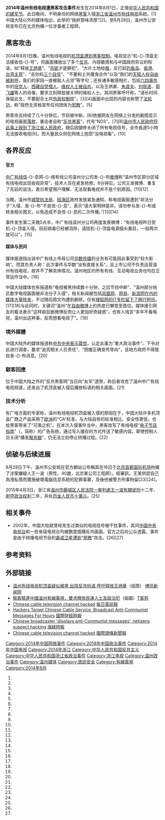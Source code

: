 **2014年温州有线电视遭黑客攻击事件**发生在2014年8月1日，正值[中华人民共和国的](https://zh.wikipedia.org/wiki/中华人民共和国 "wikilink")[建军节](https://zh.wikipedia.org/wiki/八一建军节 "wikilink")。此日晚间，不明身份的网络[黑客](../Page/黑客.md "wikilink")入侵[浙江省](../Page/浙江省.md "wikilink")[温州市](../Page/温州市.md "wikilink")[有线电视](../Page/有线电视.md "wikilink")系統。\[1\]中国大陆以外的媒体指出，此举的“挑衅意味浓厚”\[2\]。至8月28日，溫州市公安局宣布已在北京拘捕一位涉事者工程師。

## 黑客攻击

2014年8月1日晚，温州有线电视的[机顶盒遭到黑客控制](https://zh.wikipedia.org/wiki/机顶盒 "wikilink")。电视显示“机-{}-顶盒无法接收信-{}-号”，但画面播放出了多个[反共](https://zh.wikipedia.org/wiki/反共主义 "wikilink")、内容敏感和与中国政府异议的标语，如“释放[王炳章](../Page/王炳章.md "wikilink")”、“[共匪](../Page/共匪.md "wikilink")才是罪犯”、“大片土地给[俄](../Page/俄罗斯.md "wikilink")，反打起[钓鱼岛](../Page/釣魚臺.md "wikilink")、[香港](../Page/香港.md "wikilink")、[台湾主意](https://zh.wikipedia.org/wiki/台湾 "wikilink")”、“去你妈[三个自信](https://zh.wikipedia.org/wiki/三个自信 "wikilink")”、“不要和土共魔鬼合作”以及“我们的[天赋人权自由被剥夺](https://zh.wikipedia.org/wiki/天赋人权 "wikilink")，我们的家园一直被敌人占领”等字句；还有诸多敏感相片，包括[六四事件](../Page/六四事件.md "wikilink")中的[坦克人](../Page/王维林.md "wikilink")、[西藏自焚僧人](../Page/藏區連環自焚事件.md "wikilink")、[维权人士](https://zh.wikipedia.org/wiki/维权人士 "wikilink")[被自杀](../Page/被自杀.md "wikilink")，以及王炳章、[朱虞夫](../Page/朱虞夫.md "wikilink")、[刘晓波](../Page/刘晓波.md "wikilink")、[郭飞雄](../Page/郭飞雄.md "wikilink")等人的肖像，要求立刻释放被关押的维权人士。其间黑客呼吁称，“请长时间保留此文，不要配合土共[伪政权删除](https://zh.wikipedia.org/wiki/伪政权 "wikilink")”。\[3\]\[4\]画面中出现的内容也称赞了[法轮功](../Page/法轮功.md "wikilink")，称“政府无资格宣布任何团体为[邪教](../Page/邪教.md "wikilink")”。\[5\]

黑客攻击持续了几十分钟后，节目被中断。\[6\]依据网友在网络上分发的截图显示的电视画面[落款](https://zh.wikipedia.org/wiki/落款 "wikilink")，袭击者自称“[反共黑客](../Page/反共黑客.md "wikilink")”，代号“NDS”。\[7\]\[8\][温州市人民政府将此事上报到了](https://zh.wikipedia.org/wiki/温州市人民政府 "wikilink")[浙江省人民政府](../Page/浙江省人民政府.md "wikilink")，随后因搶修关闭了所有电视信号，全市長達5小時无法接收电视\[9\]。而大量民众则在网络上抱怨“没电视看”。\[10\]

## 各界反应

###

#### 官方

[中广有线信](https://zh.wikipedia.org/wiki/中广有线 "wikilink")-{}-息网-{}-络有线公司温州分公司发-{}-布[微博](../Page/微博.md "wikilink")称“温州市区部分区域有线电视出现收视异常”，技术人员在紧急抢修。8分钟后，公司又发微博、重复了先前的说法，表示希望用户理解、无法观看电视并不是个别原因。\[11\]\[12\]

当晚，温州市[城管执法局](https://zh.wikipedia.org/wiki/城管执法局 "wikilink")、[瓯海区](../Page/瓯海区.md "wikilink")政府发放紧急通知，称电视画面遭到“非法分子”入侵、发-{}-布“不良信-{}-息”，表示“请大家明辨是非，请勿参与发-{}-布或转发相关图文，以免造成不良信-{}-息的二次传播。”\[13\]\[14\]

事件发生第二天晚5点半，中广有线温州分公司再度发表微博：“有线电视昨日受机-{}-顶盒入侵，目前病毒已经被消除，请拔机-{}-顶盒电源插头重启，一般两次就可以”。\[15\]

#### 媒体与民间

媒体报道指出该中广有线上市母公司[华数传媒](../Page/华数传媒.md "wikilink")的业务有可能因此事受到“较大影响”。而其负责人称：此次事件与华数“没有直接关系”，且上市公司不负责运营温州有线电视，故并不了解具体情况。温州地区的所有有线、互动电视业务也均在正常运作当中。\[16\]

中国大陆媒体也有报道称“电视被黑持续数十分钟，之后节目中断”、“温州部分地区数字电视画面被非法分子入侵”，相关新闻被包括[凤凰网](https://zh.wikipedia.org/wiki/凤凰网 "wikilink")、[网易](../Page/网易.md "wikilink")、[新浪网在内的媒体大量转发](https://zh.wikipedia.org/wiki/新浪网 "wikilink")，不过随后图文均遭到删除，仅有[搜狐网的IT专栏留下了两行短讯](https://zh.wikipedia.org/wiki/搜狐网 "wikilink")。\[17\]\[18\]与此同时，关键词“温州”在[自由微博](../Page/自由微博.md "wikilink")上的热度已攀登至首位。媒体援引网友的看法表示“这样疯狂删微博反而让人更加好奇疑惑”，也有人戏言“多年不看电视，温州出这种事，反而想看电视了”。\[19\]

### 境外媒體

中国大陆外的媒体报道称[中共中央表示震惊](https://zh.wikipedia.org/wiki/中共中央 "wikilink")，认定此事为“重大政治事件”、下令对此进行调查，要求“追究相关人员责任”、“把握正确宣传导向”，且地方政府不得擅自发-{}-布消息。\[20\]

### 駭客回應

位于中国大陆之外的“反共黑客网”当日向“友军”道贺，称后者攻克了温州中广有线电视频道，还发出了机顶盒被入侵后播放标语的相关画面。\[21\]

### 技术分析

有广电方面的专家称，温州有线电视机顶盒被入侵的原因在于，中国大陆许多机顶盒厂商之产品采用了[欧洲](../Page/欧洲.md "wikilink")的“CA”标准，与大陆自有的标准相比、安全性更低，也给黑客带来了“可乘之机”。在本次入侵事件当中，黑客改写了有线电视“[电子节目指南](https://zh.wikipedia.org/wiki/电子节目指南 "wikilink")”（，简称）的广告系统，通过写入缓存的方式传送了敏感内容。即使控制人员关闭“播发[服务器](../Page/服务器.md "wikilink")”，仍无法立刻停止转播过程。\[22\]

## 侦破与后续进展

8月28日下午，溫州市公安局在官方網站公布稱其在16日于[北京首都国际机场](../Page/北京首都国际机场.md "wikilink")拘捕了涉案嫌疑人王一波（男性，40歲，北京某公司工程師）。經審訊，王某供認自己為洩私憤而實施破壞電腦信息系統的犯罪事實，及後他被警方刑事拘留\[23\]\[24\]。

2015年4月3日，浙江省[温州市鹿城区人民法院一审判處王一波](https://zh.wikipedia.org/wiki/温州市鹿城区人民法院 "wikilink")[有期徒刑](../Page/有期徒刑.md "wikilink")十二年、[剥夺政治权利](../Page/剥夺政治权利.md "wikilink")二年，并处[罚金人民币十萬元](https://zh.wikipedia.org/wiki/罚金 "wikilink")。\[25\]

## 相关事件

  - 2002年，中国大陆就曾经发生过类似的电视信号被干扰事件，其间[中国中央电视台](../Page/中国中央电视台.md "wikilink")和一些省级电视台均被数度插播反共画面。官方之后向公众透露，事件是由于转播电视节目的[鑫诺卫星遭到](https://zh.wikipedia.org/wiki/鑫诺卫星 "wikilink")“[邪教](../Page/邪教.md "wikilink")”攻击。\[26\]\[27\]

## 参考资料

## 外部链接

  - [温州有线电视机顶盒疑似被黑 出现反共标语
    呼吁释放王炳章](http://boxun.com/news/gb/china/2014/08/201408012322.shtml)（组图）
    [博讯新闻网](https://zh.wikipedia.org/wiki/博讯新闻网 "wikilink")
  - [駭客駭進中國溫州有線電視，要求釋放民運人士及政治犯](http://www.techbang.com/posts/19386-hacker-horror-into-the-catv-wenzhou-china-demanding-the-release-of-activists)（組圖）[T客邦](https://zh.wikipedia.org/wiki/T客邦 "wikilink")
  - [Chinese cable television channel
    hacked](http://www.telegraph.co.uk/news/worldnews/asia/china/11007494/Chinese-cable-television-channel-hacked.html)
    [每日電訊報](https://zh.wikipedia.org/wiki/每日電訊報 "wikilink")
  - [Hackers Target Chinese Cable Service, Broadcast Anti-Communist
    Messages For
    Hours](http://www.ibtimes.com/hackers-target-chinese-cable-service-broadcast-anti-communist-messages-hours-1646972)
    [國際財經時報](https://zh.wikipedia.org/wiki/國際財經時報 "wikilink")
  - [Chinese broadcaster 'displays anti-Communist messages', netizens
    suspect
    hacking](http://www.straitstimes.com/news/asia/east-asia/story/chinese-broadcaster-displays-anti-communist-messages-netizens-suspect-hack)
    [海峽時報](../Page/海峽時報.md "wikilink")
  - [Chinese cable television channel
    hacked](https://web.archive.org/web/20140808060550/http://www.nationalheadlines.co.uk/chinese-cable-television-channel-hacked/429766/)
    [國際頭條新聞報](https://zh.wikipedia.org/wiki/國際頭條新聞報 "wikilink")

[Category:2014年中国网络事件](https://zh.wikipedia.org/wiki/Category:2014年中国网络事件 "wikilink")
[Category:2014年中国政治事件](https://zh.wikipedia.org/wiki/Category:2014年中国政治事件 "wikilink")
[Category:2014年中国电视](https://zh.wikipedia.org/wiki/Category:2014年中国电视 "wikilink")
[Category:2014年浙江](https://zh.wikipedia.org/wiki/Category:2014年浙江 "wikilink")
[Category:中华人民共和国反共主义](https://zh.wikipedia.org/wiki/Category:中华人民共和国反共主义 "wikilink")
[Category:中华人民共和国浙江省政治事件](https://zh.wikipedia.org/wiki/Category:中华人民共和国浙江省政治事件 "wikilink")
[Category:浙江电视](https://zh.wikipedia.org/wiki/Category:浙江电视 "wikilink")
[Category:温州政治事件](https://zh.wikipedia.org/wiki/Category:温州政治事件 "wikilink")
[Category:温州媒体](https://zh.wikipedia.org/wiki/Category:温州媒体 "wikilink")
[Category:資訊安全](https://zh.wikipedia.org/wiki/Category:資訊安全 "wikilink")
[Category:有線電視](https://zh.wikipedia.org/wiki/Category:有線電視 "wikilink")
[Category:2014年8月](https://zh.wikipedia.org/wiki/Category:2014年8月 "wikilink")

1.

2.
3.
4.
5.
6.
7.
8.

9.
10.

11.
12.
13.
14.

15.

16.

17.
18.

19.
20.
21.
22.

23.

24.

25.

26.
27.